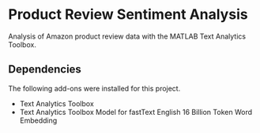 # Product Review Sentiment Analysis
Analysis of Amazon product review data with the MATLAB Text Analytics Toolbox.

## Dependencies
The following add-ons were installed for this project.
- Text Analytics Toolbox
- Text Analytics Toolbox Model for fastText English 16 Billion Token Word Embedding
